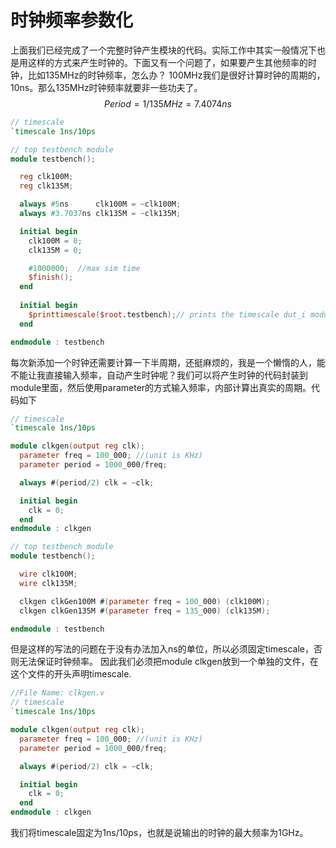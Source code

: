 # 时钟频率参数化

上面我们已经完成了一个完整时钟产生模块的代码。实际工作中其实一般情况下也是用这样的方式来产生时钟的。下面又有一个问题了，如果要产生其他频率的时钟，比如135MHz的时钟频率，怎么办？ 100MHz我们是很好计算时钟的周期的，10ns。那么135MHz时钟频率就要非一些功夫了。
$$
Period = 1/135MHz = 7.4074ns
$$


```verilog
// timescale
`timescale 1ns/10ps

// top testbench module
module testbench();

  reg clk100M;
  reg clk135M;

  always #5ns      clk100M = ~clk100M;
  always #3.7037ns clk135M = ~clk135M;

  initial begin
    clk100M = 0;
    clk135M = 0;

    #1000000;  //max sim time
    $finish();
  end
    
  initial begin
    $printtimescale($root.testbench);// prints the timescale dut_i module instance
  end 

endmodule : testbench

```



每次新添加一个时钟还需要计算一下半周期，还挺麻烦的，我是一个懒惰的人，能不能让我直接输入频率，自动产生时钟呢？我们可以将产生时钟的代码封装到module里面，然后使用parameter的方式输入频率，内部计算出真实的周期。代码如下



```verilog
// timescale
`timescale 1ns/10ps

module clkgen(output reg clk);
  parameter freq = 100_000; //(unit is KHz)
  parameter period = 1000_000/freq;

  always #(period/2) clk = ~clk;

  initial begin
    clk = 0;
  end
endmodule : clkgen

// top testbench module
module testbench();

  wire clk100M;
  wire clk135M;

  clkgen clkGen100M #(parameter freq = 100_000) (clk100M);
  clkgen clkGen135M #(parameter freq = 135_000) (clk135M);

endmodule : testbench

```

但是这样的写法的问题在于没有办法加入ns的单位，所以必须固定timescale，否则无法保证时钟频率。
因此我们必须把module clkgen放到一个单独的文件，在这个文件的开头声明timescale.

```verilog
//File Name: clkgen.v
// timescale
`timescale 1ns/10ps

module clkgen(output reg clk);
  parameter freq = 100_000; //(unit is KHz)
  parameter period = 1000_000/freq;

  always #(period/2) clk = ~clk;

  initial begin
    clk = 0;
  end
endmodule : clkgen

```

我们将timescale固定为1ns/10ps，也就是说输出的时钟的最大频率为1GHz。
